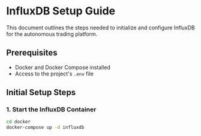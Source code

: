 # InfluxDB Setup Guide

This document outlines the steps needed to initialize and configure InfluxDB for the autonomous trading platform.

## Prerequisites

- Docker and Docker Compose installed
- Access to the project's `.env` file

## Initial Setup Steps

### 1. Start the InfluxDB Container

```bash
cd docker
docker-compose up -d influxdb
